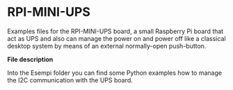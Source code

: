 # RPI-MINI-UPS

Examples files for the RPI-MINI-UPS board, a small Raspberry Pi board that act as UPS and also can manage the power on and power off like a classical desktop system by means of an external normally-open push-button.

**File description**

Into the Esempi folder you can find some Python examples how to manage the I2C communication with the UPS board.